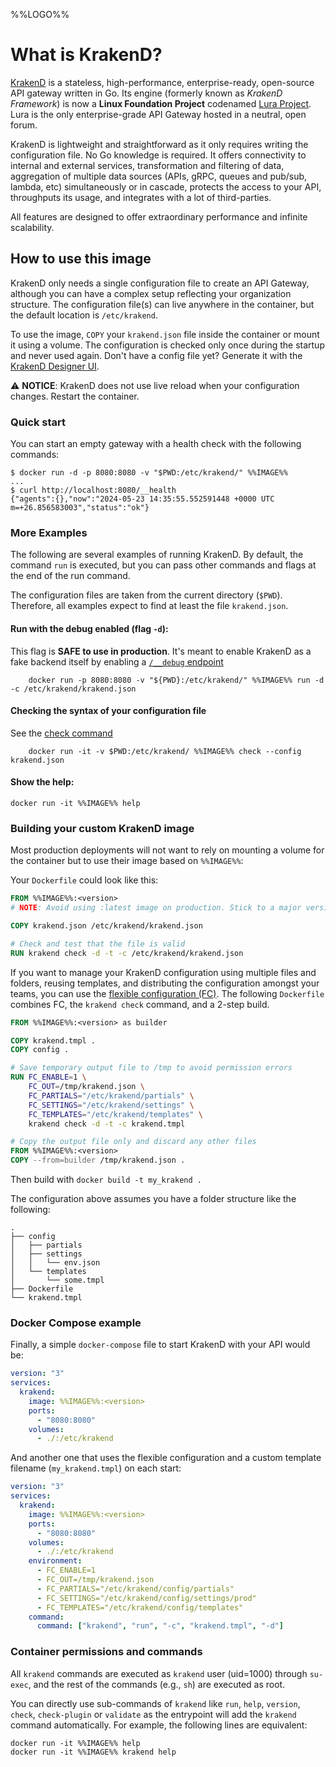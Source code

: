%%LOGO%%

# What is KrakenD?

[KrakenD](https://www.krakend.io/) is a stateless, high-performance, enterprise-ready, open-source API gateway written in Go. Its engine (formerly known as *KrakenD Framework*) is now a **Linux Foundation Project** codenamed [Lura Project](https://luraproject.org/). Lura is the only enterprise-grade API Gateway hosted in a neutral, open forum.

KrakenD is lightweight and straightforward as it only requires writing the configuration file. No Go knowledge is required. It offers connectivity to internal and external services, transformation and filtering of data, aggregation of multiple data sources (APIs, gRPC, queues and pub/sub, lambda, etc) simultaneously or in cascade, protects the access to your API, throughputs its usage, and integrates with a lot of third-parties.

All features are designed to offer extraordinary performance and infinite scalability.

## How to use this image
KrakenD only needs a single configuration file to create an API Gateway, although you can have a complex setup reflecting your organization structure. The configuration file(s) can live anywhere in the container, but the default location is `/etc/krakend`.

To use the image, `COPY` your `krakend.json` file inside the container or mount it using a volume. The configuration is checked only once during the startup and never used again. Don't have a config file yet? Generate it with the [KrakenD Designer UI](https://designer.krakend.io).

⚠️ **NOTICE**: KrakenD does not use live reload when your configuration changes. Restart the container.

### Quick start
You can start an empty gateway with a health check with the following commands:

```console
$ docker run -d -p 8080:8080 -v "$PWD:/etc/krakend/" %%IMAGE%%
...
$ curl http://localhost:8080/__health
{"agents":{},"now":"2024-05-23 14:35:55.552591448 +0000 UTC m=+26.856583003","status":"ok"}
```

### More Examples
The following are several examples of running KrakenD. By default, the command `run` is executed, but you can pass
other commands and flags at the end of the run command.

The configuration files are taken from the current directory (`$PWD`). Therefore, all examples expect to find at least the file `krakend.json`.

####  Run with the debug enabled (flag `-d`):
This flag is **SAFE to use in production**. It's meant to enable KrakenD as a fake backend itself by enabling a [`/__debug` endpoint](https://www.krakend.io/docs/endpoints/debug-endpoint/)

```console
    docker run -p 8080:8080 -v "${PWD}:/etc/krakend/" %%IMAGE%% run -d -c /etc/krakend/krakend.json
```

#### Checking the syntax of your configuration file
See the [check command](https://www.krakend.io/docs/commands/check/)

```console
    docker run -it -v $PWD:/etc/krakend/ %%IMAGE%% check --config krakend.json
```
#### Show the help:

    docker run -it %%IMAGE%% help


### Building your custom KrakenD image

Most production deployments will not want to rely on mounting a volume for the container but to use their image based on `%%IMAGE%%`:

Your `Dockerfile` could look like this:

```Dockerfile
FROM %%IMAGE%%:<version>
# NOTE: Avoid using :latest image on production. Stick to a major version instead.

COPY krakend.json /etc/krakend/krakend.json

# Check and test that the file is valid
RUN krakend check -d -t -c /etc/krakend/krakend.json
```

If you want to manage your KrakenD configuration using multiple files and folders, reusing templates, and distributing the configuration amongst your teams, you can use the [flexible configuration (FC)](https://www.krakend.io/docs/configuration/flexible-config/). The following `Dockerfile` combines FC, the `krakend check` command, and a 2-step build.

```Dockerfile
FROM %%IMAGE%%:<version> as builder

COPY krakend.tmpl .
COPY config .

# Save temporary output file to /tmp to avoid permission errors
RUN FC_ENABLE=1 \
    FC_OUT=/tmp/krakend.json \
    FC_PARTIALS="/etc/krakend/partials" \
    FC_SETTINGS="/etc/krakend/settings" \
    FC_TEMPLATES="/etc/krakend/templates" \
    krakend check -d -t -c krakend.tmpl

# Copy the output file only and discard any other files
FROM %%IMAGE%%:<version>
COPY --from=builder /tmp/krakend.json .
```
Then build with `docker build -t my_krakend .`

The configuration above assumes you have a folder structure like the following:
```
.
├── config
│   ├── partials
│   ├── settings
│   │   └── env.json
│   └── templates
│       └── some.tmpl
├── Dockerfile
└── krakend.tmpl
```

### Docker Compose example
Finally, a simple `docker-compose` file to start KrakenD with your API would be:

```yaml
version: "3"
services:
  krakend:
    image: %%IMAGE%%:<version>
    ports:
      - "8080:8080"
    volumes:
      - ./:/etc/krakend
```

And another one that uses the flexible configuration and a custom template filename (`my_krakend.tmpl`) on each start:

```yaml
version: "3"
services:
  krakend:
    image: %%IMAGE%%:<version>
    ports:
      - "8080:8080"
    volumes:
      - ./:/etc/krakend
    environment:
      - FC_ENABLE=1
      - FC_OUT=/tmp/krakend.json
      - FC_PARTIALS="/etc/krakend/config/partials"
      - FC_SETTINGS="/etc/krakend/config/settings/prod"
      - FC_TEMPLATES="/etc/krakend/config/templates"
    command:
      command: ["krakend", "run", "-c", "krakend.tmpl", "-d"]
```
### Container permissions and commands
All `krakend` commands are executed as `krakend` user (uid=1000) through `su-exec`, and the rest of the commands (e.g., `sh`) are executed as root.

You can directly use sub-commands of `krakend` like `run`, `help`, `version`, `check`, `check-plugin` or `validate` as the entrypoint will add the `krakend` command automatically. For example, the following lines are equivalent:

    docker run -it %%IMAGE%% help
    docker run -it %%IMAGE%% krakend help